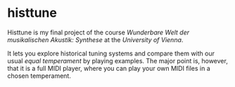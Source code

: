 # histtune

Histtune is my final project of the course *Wunderbare Welt der musikalischen Akustik: Synthese* at the *University of Vienna*.

It lets you explore historical tuning systems and compare them with our usual *equal temperament* by playing examples.
The major point is, however, that it is a full MIDI player, where you can play your own MIDI files in a chosen temperament.
